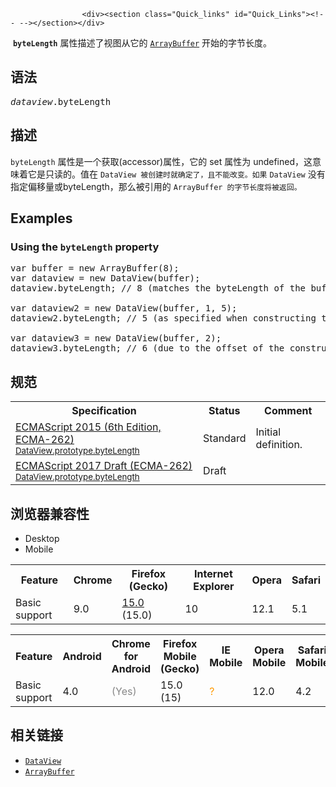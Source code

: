 
                
                  
                    <div><section class="Quick_links" id="Quick_Links"><!-- --></section></div>

<p>&#xA0;<strong><code>byteLength</code></strong> &#x5C5E;&#x6027;&#x63CF;&#x8FF0;&#x4E86;&#x89C6;&#x56FE;&#x4ECE;&#x5B83;&#x7684; <a title="&#x4E00;&#x4E2A;&#x65B0;&#x7684;&#x62E5;&#x6709;&#x6307;&#x5B9A;&#x5927;&#x5C0F;&#x7684;ArrayBuffer&#x5BF9;&#x8C61;&#x3002;&#x5B83;&#x7684;&#x5185;&#x5BB9;&#x90FD;&#x88AB;&#x521D;&#x59CB;&#x5316;&#x4E3A;0&#x3002;" href="/zh-CN/docs/Web/JavaScript/Reference/Global_Objects/ArrayBuffer"><code>ArrayBuffer</code></a> &#x5F00;&#x59CB;&#x7684;&#x5B57;&#x8282;&#x957F;&#x5EA6;&#x3002;</p>

<h2 id="&#x8BED;&#x6CD5;">&#x8BED;&#x6CD5;</h2>

<pre class="syntaxbox"><var>dataview</var>.byteLength</pre>

<h2 id="&#x63CF;&#x8FF0;">&#x63CF;&#x8FF0;</h2>

<p><code>byteLength</code> &#x5C5E;&#x6027;&#x662F;&#x4E00;&#x4E2A;&#x83B7;&#x53D6;(accessor)&#x5C5E;&#x6027;&#xFF0C;&#x5B83;&#x7684; set &#x5C5E;&#x6027;&#x4E3A; undefined&#xFF0C;&#x8FD9;&#x610F;&#x5473;&#x7740;&#x5B83;&#x662F;&#x53EA;&#x8BFB;&#x7684;&#x3002;&#x503C;&#x5728;&#xA0;<code>DataView &#x88AB;&#x521B;&#x5EFA;&#x65F6;&#x5C31;&#x786E;&#x5B9A;&#x4E86;&#xFF0C;&#x4E14;&#x4E0D;&#x80FD;&#x6539;&#x53D8;&#x3002;&#x5982;&#x679C;</code>&#xA0;<code>DataView</code>&#xA0;&#x6CA1;&#x6709;&#x6307;&#x5B9A;&#x504F;&#x79FB;&#x91CF;&#x6216;byteLength&#xFF0C;&#x90A3;&#x4E48;&#x88AB;&#x5F15;&#x7528;&#x7684; <code>ArrayBuffer &#x7684;&#x5B57;&#x8282;&#x957F;&#x5EA6;&#x5C06;&#x88AB;&#x8FD4;&#x56DE;&#x3002;</code></p>

<h2 id="Examples">Examples</h2>

<h3 id="Using_the_byteLength_property">Using the <code>byteLength</code> property</h3>

<pre class="brush:js">var buffer = new ArrayBuffer(8);
var dataview = new DataView(buffer);
dataview.byteLength; // 8 (matches the byteLength of the buffer)

var dataview2 = new DataView(buffer, 1, 5);
dataview2.byteLength; // 5 (as specified when constructing the DataView)

var dataview3 = new DataView(buffer, 2);
dataview3.byteLength; // 6 (due to the offset of the constructed DataView)
</pre>

<h2 id="&#x89C4;&#x8303;">&#x89C4;&#x8303;</h2>

<table class="standard-table">
 <tbody>
  <tr>
   <th scope="col">Specification</th>
   <th scope="col">Status</th>
   <th scope="col">Comment</th>
  </tr>
  <tr>
   <td><a hreflang="en" class="external" lang="en" href="http://www.ecma-international.org/ecma-262/6.0/#sec-get-dataview.prototype.bytelength">ECMAScript 2015 (6th Edition, ECMA-262)<br><small lang="zh-CN">DataView.prototype.byteLength</small></a></td>
   <td><span class="spec-Standard">Standard</span></td>
   <td>Initial definition.</td>
  </tr>
  <tr>
   <td><a hreflang="en" class="external" lang="en" href="https://tc39.github.io/ecma262/#sec-get-dataview.prototype.bytelength">ECMAScript 2017 Draft (ECMA-262)<br><small lang="zh-CN">DataView.prototype.byteLength</small></a></td>
   <td><span class="spec-Draft">Draft</span></td>
   <td>&#xA0;</td>
  </tr>
 </tbody>
</table>

<h2 id="&#x6D4F;&#x89C8;&#x5668;&#x517C;&#x5BB9;&#x6027;">&#x6D4F;&#x89C8;&#x5668;&#x517C;&#x5BB9;&#x6027;</h2>

<p></p><div class="htab">
    <a id="AutoCompatibilityTable" name="AutoCompatibilityTable"></a>
    <ul>
        <li class="selected"><a>Desktop</a></li>
        <li><a>Mobile</a></li>
    </ul>
</div><p></p>

<div id="compat-desktop">
<table class="compat-table">
 <tbody>
  <tr>
   <th>Feature</th>
   <th>Chrome</th>
   <th>Firefox (Gecko)</th>
   <th>Internet Explorer</th>
   <th>Opera</th>
   <th>Safari</th>
  </tr>
  <tr>
   <td>Basic support</td>
   <td>9.0</td>
   <td><a title="Released on 2012-08-28." href="/en-US/Firefox/Releases/15">15.0</a> (15.0)</td>
   <td>10</td>
   <td>12.1</td>
   <td>5.1</td>
  </tr>
 </tbody>
</table>
</div>

<div id="compat-mobile">
<table class="compat-table">
 <tbody>
  <tr>
   <th>Feature</th>
   <th>Android</th>
   <th>Chrome for Android</th>
   <th>Firefox Mobile (Gecko)</th>
   <th>IE Mobile</th>
   <th>Opera Mobile</th>
   <th>Safari Mobile</th>
  </tr>
  <tr>
   <td>Basic support</td>
   <td>4.0</td>
   <td><span title="Please update this with the earliest version of support." style="color: #888;">(Yes)</span></td>
   <td>15.0 (15)</td>
   <td><span title="Compatibility unknown; please update this." style="color: rgb(255, 153, 0);">?</span></td>
   <td>12.0</td>
   <td>4.2</td>
  </tr>
 </tbody>
</table>
</div>

<h2 id="&#x76F8;&#x5173;&#x94FE;&#x63A5;">&#x76F8;&#x5173;&#x94FE;&#x63A5;</h2>

<ul>
 <li><a title="DataView&#x89C6;&#x56FE;&#x63D0;&#x4F9B;&#x4E86;&#x4E00;&#x4E2A;&#x4E0E;&#x5E73;&#x53F0;&#x4E2D;&#x5B57;&#x8282;&#x5728;&#x5185;&#x5B58;&#x4E2D;&#x7684;&#x6392;&#x5217;&#x987A;&#x5E8F;(&#x5B57;&#x8282;&#x5E8F;)&#x65E0;&#x5173;&#x7684;&#x4ECE;ArrayBuffer&#x8BFB;&#x5199;&#x591A;&#x6570;&#x5B57;&#x7C7B;&#x578B;&#x7684;&#x5E95;&#x5C42;&#x63A5;&#x53E3;." href="/zh-CN/docs/Web/JavaScript/Reference/Global_Objects/DataView"><code>DataView</code></a></li>
 <li><a title="&#x4E00;&#x4E2A;&#x65B0;&#x7684;&#x62E5;&#x6709;&#x6307;&#x5B9A;&#x5927;&#x5C0F;&#x7684;ArrayBuffer&#x5BF9;&#x8C61;&#x3002;&#x5B83;&#x7684;&#x5185;&#x5BB9;&#x90FD;&#x88AB;&#x521D;&#x59CB;&#x5316;&#x4E3A;0&#x3002;" href="/zh-CN/docs/Web/JavaScript/Reference/Global_Objects/ArrayBuffer"><code>ArrayBuffer</code></a></li>
</ul>
                  
                
              